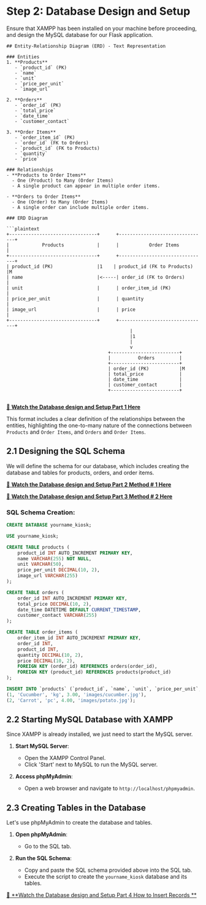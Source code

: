 # Step 2: Database Design and Setup

Ensure that XAMPP has been installed on your machine before proceeding, and design the MySQL database for our Flask application.


```
## Entity-Relationship Diagram (ERD) - Text Representation

### Entities
1. **Products**
   - `product_id` (PK)
   - `name`
   - `unit`
   - `price_per_unit`
   - `image_url`

2. **Orders**
   - `order_id` (PK)
   - `total_price`
   - `date_time`
   - `customer_contact`

3. **Order Items**
   - `order_item_id` (PK)
   - `order_id` (FK to Orders)
   - `product_id` (FK to Products)
   - `quantity`
   - `price`

### Relationships
- **Products to Order Items**
  - One (Product) to Many (Order Items)
  - A single product can appear in multiple order items.

- **Orders to Order Items**
  - One (Order) to Many (Order Items)
  - A single order can include multiple order items.

### ERD Diagram

```plaintext
+--------------------------------+      +--------------------------------+
|            Products            |      |           Order Items          |
+--------------------------------+      +--------------------------------+
| product_id (PK)                |1    | product_id (FK to Products)    |M
| name                           |<-----| order_id (FK to Orders)        |
| unit                           |      | order_item_id (PK)             |
| price_per_unit                 |      | quantity                       |
| image_url                      |      | price                          |
+--------------------------------+      +--------------------------------+
                                             |
                                             |1
                                             |
                                             v
                                     +-------------------------+
                                     |          Orders         |
                                     +-------------------------+
                                     | order_id (PK)           |M
                                     | total_price             |
                                     | date_time               |
                                     | customer_contact        |
                                     +-------------------------+


```
[🎥 **Watch the Database design and Setup Part 1 Here**](http://tinyurl.com/bdswtt8n)

This format includes a clear definition of the relationships between the entities, highlighting the one-to-many nature of the connections between `Products` and `Order Items`, and `Orders` and `Order Items`.
## 2.1 Designing the SQL Schema
We will define the schema for our database, which includes creating the database and tables for products, orders, and order items.

[🎥 **Watch the Database design and Setup Part 2 Method # 1 Here**](http://tinyurl.com/4vnr4xe2)


[🎥 **Watch the Database design and Setup Part 3 Method # 2 Here**](http://tinyurl.com/563yme7w)
### SQL Schema Creation:

```sql
CREATE DATABASE yourname_kiosk;

USE yourname_kiosk;

CREATE TABLE products (
    product_id INT AUTO_INCREMENT PRIMARY KEY,
    name VARCHAR(255) NOT NULL,
    unit VARCHAR(50),
    price_per_unit DECIMAL(10, 2),
    image_url VARCHAR(255)
);

CREATE TABLE orders (
    order_id INT AUTO_INCREMENT PRIMARY KEY,
    total_price DECIMAL(10, 2),
    date_time DATETIME DEFAULT CURRENT_TIMESTAMP,
    customer_contact VARCHAR(255)
);

CREATE TABLE order_items (
    order_item_id INT AUTO_INCREMENT PRIMARY KEY,
    order_id INT,
    product_id INT,
    quantity DECIMAL(10, 2),
    price DECIMAL(10, 2),
    FOREIGN KEY (order_id) REFERENCES orders(order_id),
    FOREIGN KEY (product_id) REFERENCES products(product_id)
);

INSERT INTO `products` (`product_id`, `name`, `unit`, `price_per_unit`, `image_url`) VALUES
(1, 'Cucumber', 'kg', 3.00, 'images/cucumber.jpg'),
(2, 'Carrot', 'pc', 4.00, 'images/potato.jpg');
```

## 2.2 Starting MySQL Database with XAMPP
Since XAMPP is already installed, we just need to start the MySQL server.

1. **Start MySQL Server**:
   - Open the XAMPP Control Panel.
   - Click 'Start' next to MySQL to run the MySQL server.

2. **Access phpMyAdmin**:
   - Open a web browser and navigate to `http://localhost/phpmyadmin`.

## 2.3 Creating Tables in the Database
Let's use phpMyAdmin to create the database and tables.

1. **Open phpMyAdmin**:
   - Go to the SQL tab.

2. **Run the SQL Schema**:
   - Copy and paste the SQL schema provided above into the SQL tab.
   - Execute the script to create the `yourname_kiosk` database and its tables.

[🎥 **Watch the Database design and Setup Part 4 How to Insert Records **](http://tinyurl.com/269uvr7y)
